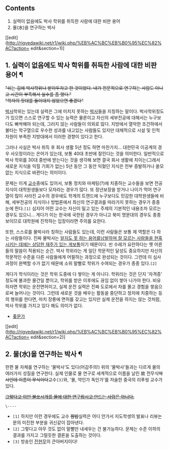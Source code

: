 ## Contents

    

1. 실력이 없음에도 박사 학위를 취득한 사람에 대한 비판 용어 
2. 물(水)을 연구하는 박사 

[[edit](http://rigvedawiki.net/r1/wiki.php/%EB%AC%BC%EB%B0%95%EC%82%AC?action=
edit&section=1)]

## 1. 실력이 없음에도 박사 학위를 취득한 사람에 대한 비판 용어 ¶

  

<del>"쉬는 김에 박사학위나 받아두자고 한 것이었다. 내가 전문적으로 연구하는 사람도 아니고 시간이 부족해서 실수를 좀
했다."</del>  
<del>"학자의 잣대를 들이대지 않았으면 좋겠다"</del>

  

[박사](%EB%B0%95%EC%82%AC.md)학위는 있는데 실력은 그에 미치지 못하는
[박사](%EB%B0%95%EC%82%AC.md)들을 지칭하는 말이다. 박사학위정도가 있으면 스스로 연구할 수 있는 능력은 물론이고
자신의 세부전공에 대해서는 누구보다도 빠싹해야 되는데, 그러지 않는 사람들이 의외로 많다. 지방에서 열악한 조건하에서 불타는 학구열으로
우수한 성과를 내고있는 사람들도 있지만 대체적으로 시설 및 인적 자원이 부족한 지방대에서 이러한 경향이 있다고 한다.

  

그러나 사실은 박사 취득 후 회사 생활 5년 정도 하면 마찬가지... 대한민국 이공계의 경우 사오정이라는 은어가 있는데, 보통 40대 초반에
잘린다는 것을 의미한다. 일반적으로 박사 학위를 30대 중반에 받는다는 것을 생각해 보면 결국 회사 생활에 치이는(그래서 새로운 지식을 익힐
기회가 없는) 5년 동안 그 동안 익혔던 지식은 전부 증발하거나 쓸모 없는 지식으로 바뀐다는 의미이다.

  

문제는 이게 [교수](%EA%B5%90%EC%88%98.md)중에도 있어서, 보통 정치와 마케팅(?)에 치중하는 교수들을 보면 전공
지식이 대학원생들보다 모자라는 경우가 많다. 또 정년보장을 받거나 나이가 먹어 연구열이 많이 사라진 교수의 경우에도 학계의 트렌드에
누구보다도 민감한 대학원생들에 비해, 세부전공의 지식이나 방법론에서 최신의 연구결과를 따라가지 못하는 경우가 종종 눈에 띈다.`[1]`
심지어 어떤 교수는 자신이 밀고 있는 주제의 기본적인 내용조차 모르는 경우도 있으니... 게다가 이는 한국에 국한된 경우가 아니고 북미
명문대의 경우도 종종 보이므로 대학원에 진학하는 입장이라면 주의를 요한다.

  

또한, 스스로를 물박사라 칭하는 사람들도 있는데, 이런 사람들은 보통 제 역할은 다 하는 사람들이다. 진짜 물박사는 [알지도 못 하는 용어를남발하며 잘 모르는 사람들을 현혹시키는 데에는 상당한 재주가 있는 게보통](%EC%A2%86%EB%AC%B8%EA%B0%80.md)이기 때문이다. 빈 수레가 요란하다는 옛 어른들의 말씀이 적용되는 순간.
박사 학위라는 게 일단 학문적인 달성도 중요하지만 자신의 학문적인 수준을 다른 사람들에게 어필하는 과정으로 완성되는 것이다. 그런데 이 심사
과정이 완벽할 수가 없기 때문에 소위 말빨로 학위가 수여되는 경우가 종종 있다.`[2]`

  

게다가 학식이라는 것은 학위 도중에 다 쌓이는 게 아니다. 학위라는 것은 단지 '자격증' 정도에 불과한 물건일 뿐이고, 학위를 받은 이후에도
끊임 없이 쌓아 나가야 한다. 비유하자면 학위는 운전면허이고, 실제 운전 실력은 진짜 도로에서 차를 몰고 경험을 쌓음으로써 늘어나는 것이다.
그런데 새로운 것을 배우는 활동을 중단하고 정치에 치중하는 등의 행위를 한다면, 마치 장롱에 면허를 갖고는 있지만 실제 운전을 하지는 않는
것처럼, 박사 학위를 가지고 있다 해도 의미가 없다.

  

  * [좆문가](%EC%A2%86%EB%AC%B8%EA%B0%80.md)  

[[edit](http://rigvedawiki.net/r1/wiki.php/%EB%AC%BC%EB%B0%95%EC%82%AC?action=
edit&section=2)]

## 2. 물(水)을 연구하는 박사 ¶

  

한편 물 자체를 연구하는 '물박사'도 있다(어감주의!) 위의 '물박사'들과는 다르게 물의 여러가지 성질을 연구한다. 실제 인물로 물 연구로
세계적으로 이름을 날린 故 전무식<del>박사인데 이름이 무식이다</del>교수`[3]`와, '물, 약인가 독인가'를 저술한 중국의 리푸씽
교수가 있다.

  

<del>[그렇다고 이딴 불쏘시개를 물에 대한 연구랍시고 만드는 사람은 아니다.](%EB%AC%BC%EC%9D%80%20%EB%8B%B5%EC%9D%84%20%EC%95%8C%EA%B3%A0%20%EC%9E%88%EB%8B%A4.md)</del>

  

`\----`

  * `[1]` 하지만 이런 경우에도 교수 <del>짬밥</del>실력은 어디 안가서 지도학생의 발표나 리뷰논문의 미진한 부분을 귀신같이 잡아낸다.
  * `[2]` 그렇다고 아무 것도 없이 말빨만 내세우는 건 불가능하다. 문제는 수준 이하의 결과를 가지고 그럴듯한 결론을 도출하는 것이다.
  * `[3]` 방송인 [전현무](%EC%A0%84%ED%98%84%EB%AC%B4.md)의 큰아버지이다!

